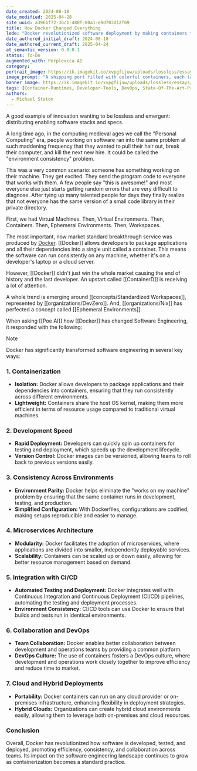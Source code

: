 ```yaml
---
date_created: 2024-08-18
date_modified: 2025-04-28
site_uuid: a396bf72-3bc1-480f-80a1-e9d703d12f69
title: How Docker Changed Everything
lede: "Docker revolutionized software deployment by making containers the new standard for portability and scalability."
date_authored_initial_draft: 2024-08-18
date_authored_current_draft: 2025-04-24
at_semantic_version: 0.0.0.1
status: To-Do
augmented_with: Perplexica AI
category: 
portrait_image: https://ik.imagekit.io/xvpgfijuw/uploads/lossless/essays/2025-05-04_portraitimage_How-Docker-Changed-Everything_84053ef6-ae1d-4e6c-ad7e-ba00d3315246_nFNqrcAnS.jpg
image_prompt: "A shipping port filled with colorful containers, each labeled with software logos, and a giant blue whale (Docker) lifting containers onto ships. The scene is vibrant, technical, and global."
banner_image: https://ik.imagekit.io/xvpgfijuw/uploads/lossless/essays/2025-05-04_bannerimage_How-Docker-Changed-Everything_2e9ab367-c44f-46a0-af0d-7d2e7d1f372b_0VO86qIFG.jpg
tags: [Container-Runtimes, Developer-Tools, DevOps, State-Of-The-Art-Practices]
authors: 
  - Michael Staton
---
```


A good example of innovation wanting to be lossless and emergent: distributing enabling software stacks and specs. 

A long time ago, in the computing medieval ages we call the "Personal Computing" era, people working on software ran into the same problem at such maddening frequency that they wanted to pull their hair out, break their computer, and kill the next new hire. It could be called the "environment consistency" problem.  

This was a very common scenario: someone has something working on their machine.  They get excited.  They send the program code to everyone that works with them.  A few people say "this is awesome!" and most everyone else just starts getting random errors that are very difficult to diagnose.  After tying up many talented people for days they finally realize that not everyone has the same version of a small code library in their private directory.  

First, we had Virtual Machines.  Then, Virtual Environments. Then, Containers. Then, Ephemeral Environments. Then, Workspaces. 

The most important, now market standard breakthrough service was produced by [Docker](https://www.docker.com/). [[Docker]] allows developers to package applications and all their dependencies into a single unit called a container. This means the software can run consistently on any machine, whether it's on a developer's laptop or a cloud server.

However, [[Docker]] didn't just win the whole market causing the end of history and the last developer.  An upstart called [[ContainerD]] is receiving a lot of attention. 

A whole trend is emerging around [[concepts/Standardized Workspaces]], represented by [[organizations/DevZero]].  And, [[organizations/Nix]] has perfected a concept called [[Ephemeral Environments]].

When asking [[Poe AI]] how [[Docker]] has changed Software Engineering, it responded with the following:

> [!NOTE]
> Docker has significantly transformed software engineering in several key ways:
> 
> ### 1. **Containerization**
> 
> - **Isolation:** Docker allows developers to package applications and their dependencies into containers, ensuring that they run consistently across different environments.
> - **Lightweight:** Containers share the host OS kernel, making them more efficient in terms of resource usage compared to traditional virtual machines.
> 
> ### 2. **Development Speed**
> 
> - **Rapid Deployment:** Developers can quickly spin up containers for testing and deployment, which speeds up the development lifecycle.
> - **Version Control:** Docker images can be versioned, allowing teams to roll back to previous versions easily.
> 
> ### 3. **Consistency Across Environments**
> 
> - **Environment Parity:** Docker helps eliminate the "works on my machine" problem by ensuring that the same container runs in development, testing, and production.
> - **Simplified Configuration:** With Dockerfiles, configurations are codified, making setups reproducible and easier to manage.
> 
> ### 4. **Microservices Architecture**
> 
> - **Modularity:** Docker facilitates the adoption of microservices, where applications are divided into smaller, independently deployable services.
> - **Scalability:** Containers can be scaled up or down easily, allowing for better resource management based on demand.
> 
> ### 5. **Integration with CI/CD**
> 
> - **Automated Testing and Deployment:** Docker integrates well with Continuous Integration and Continuous Deployment (CI/CD) pipelines, automating the testing and deployment processes.
> - **Environment Consistency:** CI/CD tools can use Docker to ensure that builds and tests run in identical environments.
> 
> ### 6. **Collaboration and DevOps**
> 
> - **Team Collaboration:** Docker enables better collaboration between development and operations teams by providing a common platform.
> - **DevOps Culture:** The use of containers fosters a DevOps culture, where development and operations work closely together to improve efficiency and reduce time to market.
> 
> ### 7. **Cloud and Hybrid Deployments**
> 
> - **Portability:** Docker containers can run on any cloud provider or on-premises infrastructure, enhancing flexibility in deployment strategies.
> - **Hybrid Clouds:** Organizations can create hybrid cloud environments easily, allowing them to leverage both on-premises and cloud resources.
> 
> ### Conclusion
> 
> Overall, Docker has revolutionized how software is developed, tested, and deployed, promoting efficiency, consistency, and collaboration across teams. Its impact on the software engineering landscape continues to grow as containerization becomes a standard practice.
